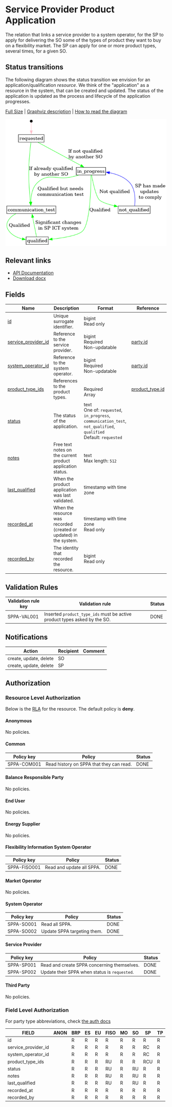 # Service Provider Product Application

The relation that links a service provider to a system operator, for the SP to
apply for delivering the SO some of the types of product they want to buy on a
flexibility market. The SP can apply for one or more product types, several
times, for a given SO.

## Status transitions

The following diagram shows the status transition we envision for an
application/qualification _resource_. We think of the "application" as a
resource in the system, that can be created and updated. The status of the
application is updated as the process and lifecycle of the application progresses.

[Full Size](../diagrams/service_provider_product_application_status.png)
|
[Graphviz description](../diagrams/service_provider_product_application_status.plantuml)
|
[How to read the diagram](./index.md#status-and-transitions)

![Service provider product application status transitions](../diagrams/service_provider_product_application_status.png)

## Relevant links

* [API Documentation](https://flex-test.elhub.no/api/v0/#/operations/list_service_provider_product_application)
* [Download docx](../download/service_provider_product_application.docx)

## Fields

| Name                                                                                          | Description                                                        | Format                                                                                                                   | Reference                                   |
|-----------------------------------------------------------------------------------------------|--------------------------------------------------------------------|--------------------------------------------------------------------------------------------------------------------------|---------------------------------------------|
| <a name="field-id" href="#field-id">id</a>                                                    | Unique surrogate identifier.                                       | bigint<br/>Read only                                                                                                     |                                             |
| <a name="field-service_provider_id" href="#field-service_provider_id">service_provider_id</a> | Reference to the service provider.                                 | bigint<br/>Required<br/>Non-updatable                                                                                    | [party.id](party.md#field-id)               |
| <a name="field-system_operator_id" href="#field-system_operator_id">system_operator_id</a>    | Reference to the system operator.                                  | bigint<br/>Required<br/>Non-updatable                                                                                    | [party.id](party.md#field-id)               |
| <a name="field-product_type_ids" href="#field-product_type_ids">product_type_ids</a>          | References to the product types.                                   | <br/>Required<br/>Array                                                                                                  | [product_type.id](product_type.md#field-id) |
| <a name="field-status" href="#field-status">status</a>                                        | The status of the application.                                     | text<br/>One of: `requested`, `in_progress`, `communication_test`, `not_qualified`, `qualified`<br/>Default: `requested` |                                             |
| <a name="field-notes" href="#field-notes">notes</a>                                           | Free text notes on the current product application status.         | text<br/>Max length: `512`                                                                                               |                                             |
| <a name="field-last_qualified" href="#field-last_qualified">last_qualified</a>                | When the product application was last validated.                   | timestamp with time zone                                                                                                 |                                             |
| <a name="field-recorded_at" href="#field-recorded_at">recorded_at</a>                         | When the resource was recorded (created or updated) in the system. | timestamp with time zone<br/>Read only                                                                                   |                                             |
| <a name="field-recorded_by" href="#field-recorded_by">recorded_by</a>                         | The identity that recorded the resource.                           | bigint<br/>Read only                                                                                                     |                                             |

## Validation Rules

| Validation rule key | Validation rule                                                           | Status |
|---------------------|---------------------------------------------------------------------------|--------|
| SPPA-VAL001         | Inserted `product_type_ids` must be active product types asked by the SO. | DONE   |

## Notifications

| Action                 | Recipient | Comment |
|------------------------|-----------|---------|
| create, update, delete | SO        |         |
| create, update, delete | SP        |         |

## Authorization

### Resource Level Authorization

Below is the [RLA](../technical/auth.md#resource-level-authorization-rla) for the
resource. The default policy is **deny**.

#### Anonymous

No policies.

#### Common

| Policy key  | Policy                                   | Status |
|-------------|------------------------------------------|--------|
| SPPA-COM001 | Read history on SPPA that they can read. | DONE   |

#### Balance Responsible Party

No policies.

#### End User

No policies.

#### Energy Supplier

No policies.

#### Flexibility Information System Operator

| Policy key   | Policy                    | Status |
|--------------|---------------------------|--------|
| SPPA-FISO001 | Read and update all SPPA. | DONE   |

#### Market Operator

No policies.

#### System Operator

| Policy key | Policy                      | Status |
|------------|-----------------------------|--------|
| SPPA-SO001 | Read all SPPA.              | DONE   |
| SPPA-SO002 | Update SPPA targeting them. | DONE   |

#### Service Provider

| Policy key | Policy                                        | Status |
|------------|-----------------------------------------------|--------|
| SPPA-SP001 | Read and create SPPA concerning themselves.   | DONE   |
| SPPA-SP002 | Update their SPPA when status is `requested`. | DONE   |

#### Third Party

No policies.

### Field Level Authorization

For party type abbreviations, check [the auth docs](../technical/auth.md#party)

| FIELD               | ANON | BRP | ES | EU | FISO | MO | SO | SP  | TP |
|---------------------|------|-----|----|----|------|----|----|-----|----|
| id                  |      | R   | R  | R  | R    | R  | R  | R   | R  |
| service_provider_id |      | R   | R  | R  | R    | R  | R  | RC  | R  |
| system_operator_id  |      | R   | R  | R  | R    | R  | R  | RC  | R  |
| product_type_ids    |      | R   | R  | R  | RU   | R  | R  | RCU | R  |
| status              |      | R   | R  | R  | RU   | R  | RU | R   | R  |
| notes               |      | R   | R  | R  | RU   | R  | RU | R   | R  |
| last_qualified      |      | R   | R  | R  | RU   | R  | RU | R   | R  |
| recorded_at         |      | R   | R  | R  | R    | R  | R  | R   | R  |
| recorded_by         |      | R   | R  | R  | R    | R  | R  | R   | R  |
